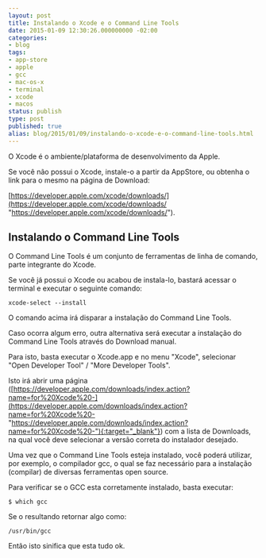 ```yaml
---
layout: post
title: Instalando o Xcode e o Command Line Tools
date: 2015-01-09 12:30:26.000000000 -02:00
categories:
- blog
tags:
- app-store
- apple
- gcc
- mac-os-x
- terminal
- xcode
- macos
status: publish
type: post
published: true
alias: blog/2015/01/09/instalando-o-xcode-e-o-command-line-tools.html
---
```

O Xcode é o ambiente/plataforma de desenvolvimento da Apple.

Se você não possui o Xcode, instale-o a partir da AppStore, ou obtenha o link para o mesmo na página de Download:


[https://developer.apple.com/xcode/downloads/](https://developer.apple.com/xcode/downloads/ "https://developer.apple.com/xcode/downloads/").

## Instalando o Command Line Tools

O Command Line Tools é um conjunto de ferramentas de linha de comando, parte integrante do Xcode.

Se você já possui o Xcode ou acabou de instala-lo, bastará acessar o terminal e executar o seguinte comando:

	xcode-select --install

O comando acima irá disparar a instalação do Command Line Tools.

Caso ocorra algum erro, outra alternativa será executar a instalação do Command Line Tools através do Download manual.

Para isto, basta executar o Xcode.app e no menu "Xcode", selecionar "Open Developer Tool" / "More Developer Tools".

Isto irá abrir uma página ([https://developer.apple.com/downloads/index.action?name=for%20Xcode%20-](https://developer.apple.com/downloads/index.action?name=for%20Xcode%20- "https://developer.apple.com/downloads/index.action?name=for%20Xcode%20-"){:target="_blank"}) com a lista de Downloads, na qual você deve selecionar a versão correta do instalador desejado.

Uma vez que o Command Line Tools esteja instalado, você poderá utilizar, por exemplo, o compilador gcc, o qual se faz necessário para a instalação (compilar) de diversas ferramentas open source.

Para verificar se o GCC esta corretamente instalado, basta executar:

	$ which gcc

Se o resultando retornar algo como:

	/usr/bin/gcc

Então isto sinifica que esta tudo ok.